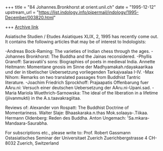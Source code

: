 +++
title = "84 Johannes.Bronkhorst at orient.unil.ch"
date = "1995-12-12"
upstream_url = "https://list.indology.info/pipermail/indology/1995-December/003820.html"

+++
[Archive link](https://list.indology.info/pipermail/indology/1995-December/003820.html)

Asiatische Studien / Etudes Asiatiques XLIX, 2, 1995 has recently come out.
It contains the following articles that may be of interest to Indologists:

-Andreas Bock-Raming: The varieties of Indian chess through the ages.
-Johannes Bronkhorst: The Buddha and the Jainas reconsidered.
-Phyllis Granoff: Sarasvatii's sons: Biographies of poets in medieval India.
Annette Heitmann: Momentane gnosis im Sinne der Madhyamakah.rdayakaarikaa
und der in tibetischer Uebersetzung vorliegenden Tarkajvaalaa I-IV.
-Max Nihom: Remarks on two translated passages from Buddhist Tantric literature.
-Joachim Friedrich Sprockhoff: Prajaapatis Offenbarung fuer AAru.ni:
Versuch einer deutschen Uebersetzung der AAru.ni-Upani.sad.
-Maria Mariola Wuethrich-Sarnowska: The ideal of the liberation in a
lifetime (jiivanmukti) in the A.s.taavakragiitaa.

Reviews of:
Alexander von Rospatt: The Buddhist Doctrine of Momentariness.
Walter Slaje: Bhaaskaraka.n.thas Mok.solaaya-.Tiikaa.
Hermann Oldenberg: Reden des Buddha.
Anton Ungemach: 'Sa.mkara-Mandaara-Saurabha.

For subscriptions etc., please write to:
Prof. Robert Gassmann
Ostasiatisches Seminar der Universitaet Zuerich
Zuerichbergstrasse 4
CH-8032 Zuerich, Switzerland







